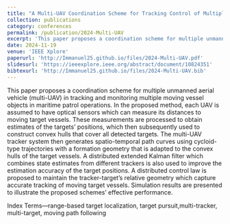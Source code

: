 ```yaml
---
title: "A Multi-UAV Coordination Scheme for Tracking Control of Multiple Moving Target Objects"
collection: publications
category: conferences
permalink: /publication/2024-Multi-UAV
excerpt: 'This paper proposes a coordination scheme for multiple unmanned aerial vehicle (multi-UAV) in tracking and monitoring multiple moving vessel objects in maritime patrol operations.'
date: 2024-11-19
venue: 'IEEE Xplore'
paperurl: 'http://Immanuel25.github.io/files/2024-Multi-UAV.pdf'
slidesurl: 'https://ieeexplore.ieee.org/abstract/document/10824351'
bibtexurl: 'http://Immanuel25.github.io/files/2024-Multi-UAV.bib'
---
```

This paper proposes a coordination scheme for multiple unmanned aerial vehicle (multi-UAV) in tracking and monitoring multiple moving vessel objects in maritime patrol operations. In the proposed method, each UAV is assumed to have optical sensors which can measure its distances to moving target vessels. These measurements are processed to obtain estimates of the targets’ positions, which then subsequently used to construct convex hulls that cover all detected targets. The multi-UAV tracker system then generates spatio-temporal path curves using cycloid-type trajectories with a formation geometry that is adapted to the convex hulls of the target vessels. A distributed extended Kalman filter which combines state estimates from different trackers is also used to improve the estimation accuracy of the target positions. A distributed control law is proposed to maintain the tracker-target’s relative geometry which capture accurate tracking of moving target vessels. Simulation results are presented to illustrate the proposed schemes’ effective performance.

Index Terms—range-based target localization, target pursuit,multi-tracker, multi-target, moving path following